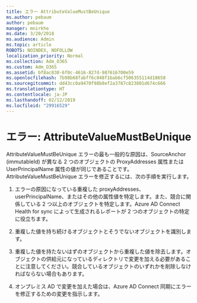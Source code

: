 ```yaml
---
title: エラー AttributeValueMustBeUnique
ms.author: pebaum
author: pebaum
manager: mnirkhe
ms.date: 3/20/2018
ms.audience: Admin
ms.topic: article
ROBOTS: NOINDEX, NOFOLLOW
localization_priority: Normal
ms.collection: Adm_O365
ms.custom: Adm_O365
ms.assetid: bf8ac830-6f0c-4616-827d-987616700e59
ms.openlocfilehash: 7b98b68fabff6c048f1bab6cf506355114d18658
ms.sourcegitcommit: dd43cc0a9470f98b8ef2a3787c823801d674c666
ms.translationtype: HT
ms.contentlocale: ja-JP
ms.lasthandoff: 02/12/2019
ms.locfileid: "29916529"
---
```

# <a name="error-attributevaluemustbeunique"></a>エラー: AttributeValueMustBeUnique

AttributeValueMustBeUnique エラーの最も一般的な原因は、SourceAnchor (immutableId) が異なる 2 つのオブジェクトの ProxyAddresses 属性または UserPrincipalName 属性の値が同じであることです。AttributeValueMustBeUnique エラーを修正するには、次の手順を実行します。
  
1. エラーの原因になっている重複した proxyAddresses、userPrincipalName、またはその他の属性値を特定します。また、競合に関係している 2 つ以上のオブジェクトを特定します。Azure AD Connect Health for sync によって生成されるレポートが 2 つのオブジェクトの特定に役立ちます。
    
2. 重複した値を持ち続けるオブジェクトとそうでないオブジェクトを識別します。
    
3. 重複した値を持たないはずのオブジェクトから重複した値を除去します。オブジェクトの供給元になっているディレクトリで変更を加える必要があることに注意してください。競合しているオブジェクトのいずれかを削除しなければならない場合もあります。
    
4. オンプレミス AD で変更を加えた場合は、Azure AD Connect 同期にエラーを修正するための変更を指示します。
    

